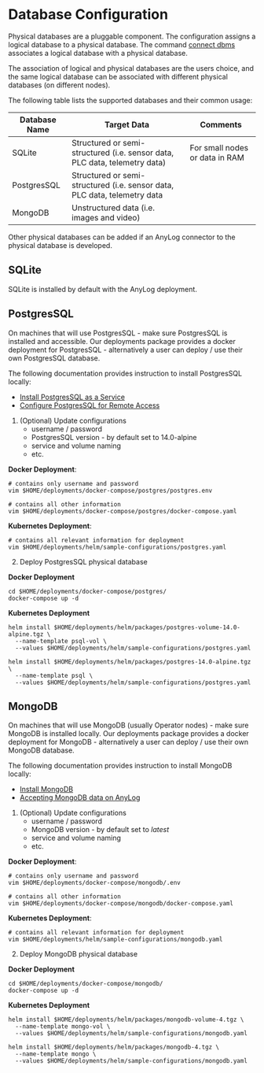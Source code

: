  # Database Configuration
Physical databases are a pluggable component. The configuration assigns a logical database to a physical database.
The command [connect dbms](../../sql%20setup.md#connecting-to-a-local-database) associates a logical database with a 
physical database.  

The association of logical and physical databases are the users choice, and the same logical database can be associated 
with different physical databases (on different nodes).

The following table lists the supported databases and their common usage:

| Database Name   | Target Data    | Comments |
| --------------- | ------------- | ------------- |
| SQLite          | Structured or semi-structured (i.e. sensor data, PLC data, telemetry data) | For small nodes or data in RAM |
| PostgresSQL     | Structured or semi-structured (i.e. sensor data, PLC data, telemetry data  |   |
| MongoDB         | Unstructured data (i.e. images and video) |   |

Other physical databases can be added if an AnyLog connector to the physical database is developed.

## SQLite

SQLite is installed by default with the AnyLog deployment.


## PostgresSQL
On machines that will use PostgresSQL - make sure PostgresSQL is installed and accessible. Our  deployments package 
provides a docker deployment for PostgresSQL - alternatively a user can deploy / use their own PostgresSQL database. 

The following documentation provides instruction to install PostgresSQL locally: 
* [Install PostgresSQL as a Service](https://www.postgresql.org/download/)
* [Configure PostgresSQL for Remote Access](https://www.linode.com/docs/guides/configure-postgresql/)

1. (Optional) Update configurations
   * username / password 
   * PostgresSQL version - by default set to 14.0-alpine
   * service and volume naming
   * etc. 

**Docker Deployment**:
```shell
# contains only username and password
vim $HOME/deployments/docker-compose/postgres/postgres.env

# contains all other information 
vim $HOME/deployments/docker-compose/postgres/docker-compose.yaml
```

**Kubernetes Deployment**:
```shell
# contains all relevant information for deployment
vim $HOME/deployments/helm/sample-configurations/postgres.yaml
```

2. Deploy PostgresSQL physical database 

**Docker Deployment**
```shell
cd $HOME/deployments/docker-compose/postgres/
docker-compose up -d
```

**Kubernetes Deployment**
```shell
helm install $HOME/deployments/helm/packages/postgres-volume-14.0-alpine.tgz \
  --name-template psql-vol \
  --values $HOME/deployments/helm/sample-configurations/postgres.yaml

helm install $HOME/deployments/helm/packages/postgres-14.0-alpine.tgz \
  --name-template psql \
  --values $HOME/deployments/helm/sample-configurations/postgres.yaml 
```


## MongoDB 
On machines that will use MongoDB (usually Operator nodes) - make sure MongoDB is installed locally. Our deployments 
package provides a docker deployment for MongoDB - alternatively a user can deploy / use their own MongoDB database. 

The following documentation provides instruction to install MongoDB locally: 

* [Install MongoDB](https://www.linode.com/docs/guides/mongodb-community-shell-installation/)
* [Accepting MongoDB data on AnyLog](../Support/setting_up_mongodb.md)

1. (Optional) Update configurations
   * username / password 
   * MongoDB version - by default set to _latest_
   * service and volume naming
   * etc. 

**Docker Deployment**:
```shell
# contains only username and password
vim $HOME/deployments/docker-compose/mongodb/.env

# contains all other information 
vim $HOME/deployments/docker-compose/mongodb/docker-compose.yaml
```

**Kubernetes Deployment**:
```shell
# contains all relevant information for deployment
vim $HOME/deployments/helm/sample-configurations/mongodb.yaml
```

2. Deploy MongoDB physical database 

**Docker Deployment**
```shell
cd $HOME/deployments/docker-compose/mongodb/
docker-compose up -d
```

**Kubernetes Deployment**
```shell
helm install $HOME/deployments/helm/packages/mongodb-volume-4.tgz \
  --name-template mongo-vol \
  --values $HOME/deployments/helm/sample-configurations/mongodb.yaml

helm install $HOME/deployments/helm/packages/mongodb-4.tgz \
  --name-template mongo \
  --values $HOME/deployments/helm/sample-configurations/mongodb.yaml 
```
